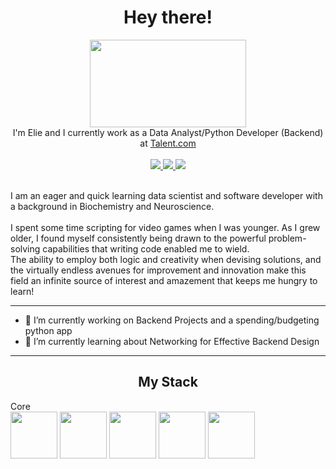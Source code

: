<div id="header" align="center">
  <h1>
    Hey there!
  </h1>
  <img src="https://media.tenor.com/Zt4LPMD943EAAAAC/wave-hello.gif"
       width="250"
       height="140" />
  <br>
   I'm Elie and I currently work as a Data Analyst/Python Developer (Backend) at <a href="https://ca.talent.com/">Talent.com</a>
  <br>
</div>
<br>
<div id="badges" align="center">
  <a href="https://elslb.github.io">
    <img src="https://img.shields.io/badge/Website-243964?logo=react&logoColor=white&style=for-the-badge"/>
  </a>
  <a href="https://www.linkedin.com/in/elslb/">
    <img src="https://img.shields.io/badge/LinkedIn-%230077B5?logo=linkedin&logoColor=white&style=for-the-badge"/>
  </a>
  <a href="https://twitter.com/_elslb">
    <img src="https://img.shields.io/badge/Twitter-1DA1F2?logo=twitter&logoColor=white&style=for-the-badge"/>
  </a>
</div>
<br>

I am an eager and quick learning data scientist and software developer with a background in Biochemistry and Neuroscience.
<br>
<br>
I spent some time scripting for video games when I was younger. As I grew older, I found myself consistently being drawn to the powerful problem-solving capabilities that writing code enabled me to wield.
<br>
The ability to employ both logic and creativity when devising solutions, and the virtually endless avenues for improvement and innovation make this field an infinite source of interest and amazement that keeps me hungry to learn!
<br>

---
* 🔭 I’m currently working on Backend Projects and a spending/budgeting python app
* 🌱 I’m currently learning about Networking for Effective Backend Design

---
<div id="My Stack" align="center">
  <h2>
    My Stack
  </h2>
</div>
Core
<div id="Stack Icons">
  <img src="https://raw.githubusercontent.com/elslb/devicon/master/icons/python/python-original-wordmark.svg"
       width=75
       height=75>
  <img src="https://raw.githubusercontent.com/elslb/devicon/master/icons/mysql/mysql-original-wordmark.svg"
       width=75
       height=75>
  <img src="https://raw.githubusercontent.com/elslb/devicon/master/icons/html5/html5-plain-wordmark.svg"
       width=75
       height=75>
  <img src="https://raw.githubusercontent.com/elslb/devicon/master/icons/css3/css3-plain-wordmark.svg"
       width=75
       height=75>
  <img src="https://raw.githubusercontent.com/elslb/devicon/master/icons/docker/docker-plain-wordmark.svg"
       width=75
       height=75>
</div>

<!--
**elslb/elslb** is a ✨ _special_ ✨ repository because its `README.md` (this file) appears on your GitHub profile.

Here are some ideas to get you started:

- 🔭 I’m currently working on ...
- 🌱 I’m currently learning ...
- 👯 I’m looking to collaborate on ...
- 🤔 I’m looking for help with ...
- 💬 Ask me about ...
- 📫 How to reach me: ...
- 😄 Pronouns: ...
- ⚡ Fun fact: ...
- To-Do: Add more to the top list later
- To-Do: Add more icons into the skills tier
- Update Resume to Backend Dev
- Add JAVA projects and check on C# project from my unity game build
-->
